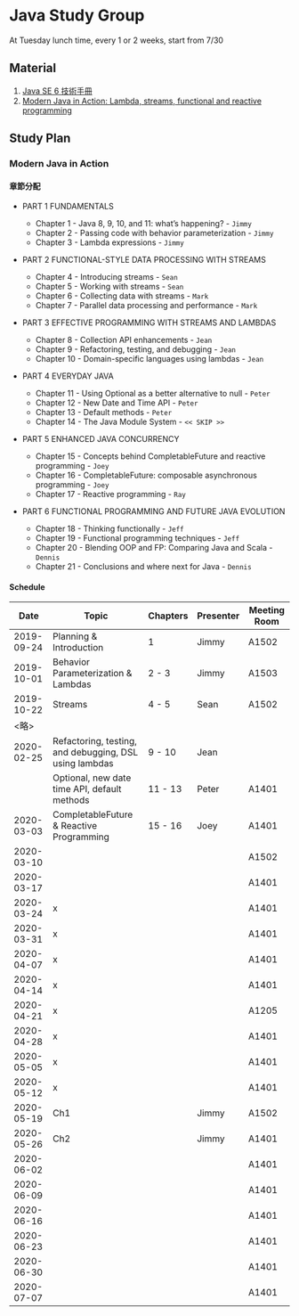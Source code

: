 # Java Study Group

At Tuesday lunch time, every 1 or 2 weeks, start from 7/30

## Material
1. [Java SE 6 技術手冊](https://github.com/JustinSDK/JavaSE6Tutorial)
2. [Modern Java in Action: Lambda, streams, functional and reactive programming](https://www.manning.com/books/modern-java-in-action)

## Study Plan

### Modern Java in Action
#### 章節分配
- PART 1 FUNDAMENTALS
  - Chapter 1 - Java 8, 9, 10, and 11: what’s happening? - `Jimmy`
  - Chapter 2 - Passing code with behavior parameterization - `Jimmy`
  - Chapter 3 - Lambda expressions - `Jimmy`

- PART 2 FUNCTIONAL-STYLE DATA PROCESSING WITH STREAMS
  - Chapter 4 - Introducing streams - `Sean`
  - Chapter 5 - Working with streams - `Sean`
  - Chapter 6 - Collecting data with streams - `Mark`
  - Chapter 7 - Parallel data processing and performance - `Mark`

- PART 3 EFFECTIVE PROGRAMMING WITH STREAMS AND LAMBDAS
  - Chapter 8 - Collection API enhancements - `Jean`
  - Chapter 9 - Refactoring, testing, and debugging - `Jean`
  - Chapter 10 - Domain-specific languages using lambdas - `Jean`

- PART 4 EVERYDAY JAVA
  - Chapter 11 - Using Optional as a better alternative to null - `Peter`
  - Chapter 12 - New Date and Time API - `Peter`
  - Chapter 13 - Default methods - `Peter`
  - Chapter 14 - The Java Module System - `<< SKIP >>`

- PART 5 ENHANCED JAVA CONCURRENCY
  - Chapter 15 - Concepts behind CompletableFuture and reactive programming - `Joey`
  - Chapter 16 - CompletableFuture: composable asynchronous programming - `Joey`
  - Chapter 17 - Reactive programming - `Ray`

- PART 6 FUNCTIONAL PROGRAMMING AND FUTURE JAVA EVOLUTION
  - Chapter 18 - Thinking functionally - `Jeff`
  - Chapter 19 - Functional programming techniques - `Jeff`
  - Chapter 20 - Blending OOP and FP: Comparing Java and Scala - `Dennis`
  - Chapter 21 - Conclusions and where next for Java - `Dennis`

#### Schedule
|Date      |Topic|Chapters|Presenter|Meeting Room|
|----------|-----|--------|---------|------------|
|2019-09-24|Planning & Introduction            |1   |Jimmy|A1502|
|2019-10-01|Behavior Parameterization & Lambdas|2 - 3|Jimmy|A1503|
|2019-10-22|Streams                            |4 - 5|Sean |A1502|
|<略>      |     |        |         |            |
|2020-02-25|Refactoring, testing, and debugging, DSL using lambdas |9 - 10|Jean ||
||Optional, new date time API, default methods|11 - 13|Peter|A1401|
|2020-03-03|CompletableFuture & Reactive Programming |15 - 16 |Joey |A1401|
|2020-03-10| | | |A1502|
|2020-03-17| | | |A1401|
|2020-03-24|x| | |A1401|
|2020-03-31|x| | |A1401|
|2020-04-07|x| | |A1401|
|2020-04-14|x| | |A1401|
|2020-04-21|x| | |A1205|
|2020-04-28|x| | |A1401|
|2020-05-05|x| | |A1401|
|2020-05-12|x| | |A1401|
|2020-05-19|Ch1 | |Jimmy|A1502|
|2020-05-26|Ch2 | |Jimmy|A1401|
|2020-06-02| | | |A1401|
|2020-06-09| | | |A1401|
|2020-06-16| | | |A1401|
|2020-06-23| | | |A1401|
|2020-06-30| | | |A1401|
|2020-07-07| | | |A1401|

